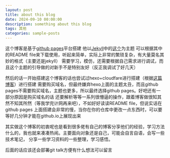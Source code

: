```yaml
---
layout: post
title: about this blog
date: 2024-09-10 00:00:00
description: something about this blog
tags: 其他
categories: sample-posts
---
```

这个博客是基于[github pages](https://pages.github.com)平台搭建
他以[Jekyll](https://jekyllrb.com)中的[这个](https://github.com/alshedivat/al-folio)为主题
可以根据其中的README file来下载使用，听起来简单，实际上非常的繁琐复杂，有大量莫名其妙的格式（主要还是jekyll）
需要学习，模仿，还需要根据自己需求进行调试，而且这个主题的引导做的对新手不是特别友好（反正我调试了好几天）

然后的话一开始搭建这个博客的话也尝试过hexo+cloudfare进行搭建（根据[这篇博客](https://blog.cuijiacai.com/blog-building/)）进行搭建
需要购买域名，但最终嫌弃hexo上面的主题太丑，而且github pages不需要购买域名，主题也更多，所以最终选择github pages。好吧还有一部分原因是购买域名的话
还要解析等等一系列很懵逼的操作，跟着博客做很知其然不知其所然（等我学完计网再来吧），不如好好读读README file，但说实话在github pages
上面搭建会非常的慢，当你在你的仓库中更改一点东西时，可以要等好几分钟才能在github.io上展现出来

其实做这个博客的初衷呢也是看到很多佬有自己的博客分享他们的经验，学习方法什么的，我也就来凑凑热闹。主要面向对象还是自己，可能会自言自语，会写一些技术笔记，
分享一些学习资料的一些整理，学习感悟。

后面的话应该还会部署git talk方便有什么想法可以留言
